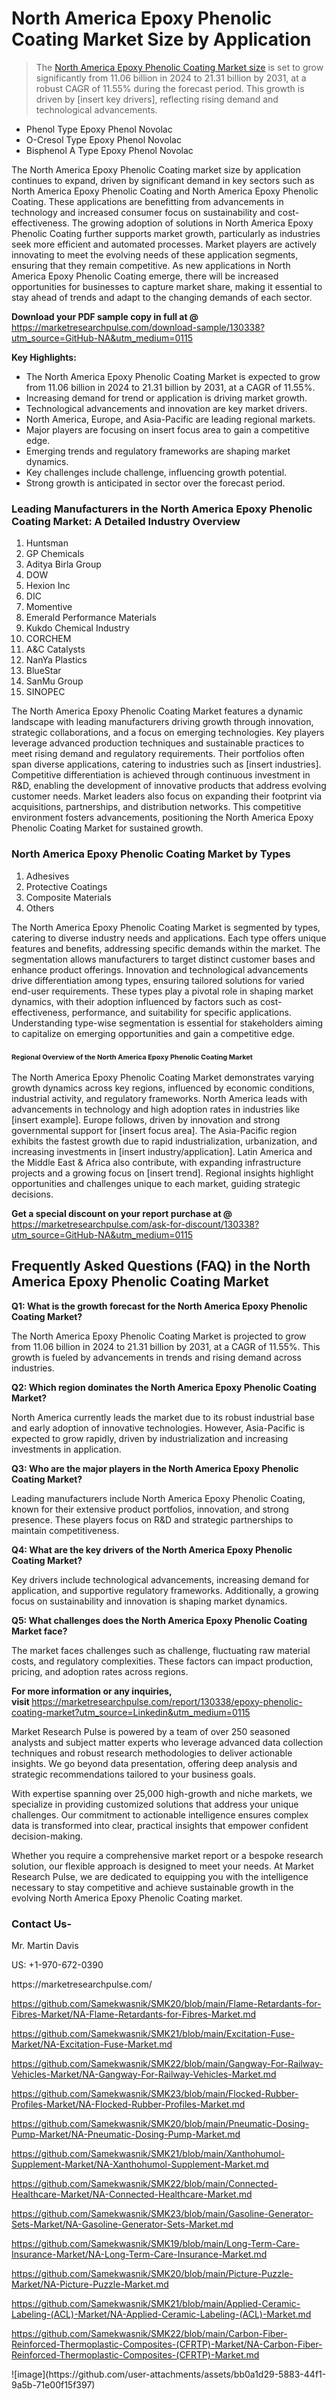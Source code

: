 <h1>North America Epoxy Phenolic Coating Market&nbsp;Size by Application</h1><blockquote><p>The <a href="https://marketresearchpulse.com/download-sample/130338?utm_source=GitHub-NA&amp;utm_medium=0115">North America Epoxy Phenolic Coating Market size</a> is set to grow significantly from 11.06 billion in 2024 to 21.31 billion by 2031, at a robust CAGR of 11.55% during the forecast period. This growth is driven by [insert key drivers], reflecting rising demand and technological advancements.</p></blockquote><ul><li> Phenol Type Epoxy Phenol Novolac<li> O-Cresol Type Epoxy Phenol Novolac<li> Bisphenol A Type Epoxy Phenol Novolac</li></ul><p>The North America Epoxy Phenolic Coating market size by application continues to expand, driven by significant demand in key sectors such as North America Epoxy Phenolic Coating and North America Epoxy Phenolic Coating. These applications are benefitting from advancements in technology and increased consumer focus on sustainability and cost-effectiveness. The growing adoption of solutions in North America Epoxy Phenolic Coating further supports market growth, particularly as industries seek more efficient and automated processes. Market players are actively innovating to meet the evolving needs of these application segments, ensuring that they remain competitive. As new applications in North America Epoxy Phenolic Coating emerge, there will be increased opportunities for businesses to capture market share, making it essential to stay ahead of trends and adapt to the changing demands of each sector.</p><p><strong>Download your PDF sample copy in full at @ </strong><a href="https://marketresearchpulse.com/download-sample/130338?utm_source=GitHub-NA&amp;utm_medium=0115">https://marketresearchpulse.com/download-sample/130338?utm_source=GitHub-NA&amp;utm_medium=0115</a></p><p><strong>Key Highlights: </strong></p><ul><li>The North America Epoxy Phenolic Coating Market is expected to grow from 11.06 billion in 2024 to 21.31 billion by 2031, at a CAGR of 11.55%.</li><li>Increasing demand for trend or application is driving market growth.</li><li>Technological advancements and innovation are key market drivers.</li><li>North America, Europe, and Asia-Pacific are leading regional markets.</li><li>Major players are focusing on insert focus area to gain a competitive edge.</li><li>Emerging trends and regulatory frameworks are shaping market dynamics.</li><li>Key challenges include challenge, influencing growth potential.</li><li>Strong growth is anticipated in sector over the forecast period.</li></ul><h3>Leading Manufacturers in the North America Epoxy Phenolic Coating Market: A Detailed Industry Overview</h3><ol><li> Huntsman</li><li>GP Chemicals</li><li>Aditya Birla Group</li><li>DOW</li><li>Hexion Inc</li><li>DIC</li><li>Momentive</li><li>Emerald Performance Materials</li><li>Kukdo Chemical Industry</li><li>CORCHEM</li><li>A&C Catalysts</li><li>NanYa Plastics</li><li>BlueStar</li><li>SanMu Group</li><li>SINOPEC</li></ol><div class="flex max-w-full flex-col flex-grow"><div class="min-h-8 text-message flex w-full flex-col items-end gap-2 whitespace-normal break-words [.text-message+&amp;]:mt-5" dir="auto" data-message-author-role="assistant" data-message-id="fd8432e4-4910-450d-b182-61b7bfb0a01f" data-message-model-slug="gpt-4o"><div class="flex w-full flex-col gap-1 empty:hidden first:pt-[3px]"><div class="markdown prose w-full break-words dark:prose-invert light"><p>The North America Epoxy Phenolic Coating Market features a dynamic landscape with leading manufacturers driving growth through innovation, strategic collaborations, and a focus on emerging technologies. Key players leverage advanced production techniques and sustainable practices to meet rising demand and regulatory requirements. Their portfolios often span diverse applications, catering to industries such as [insert industries]. Competitive differentiation is achieved through continuous investment in R&amp;D, enabling the development of innovative products that address evolving customer needs. Market leaders also focus on expanding their footprint via acquisitions, partnerships, and distribution networks. This competitive environment fosters advancements, positioning the North America Epoxy Phenolic Coating Market for sustained growth.</p></div></div></div></div><h3>North America Epoxy Phenolic Coating Market by Types</h3><ol><li> Adhesives<li> Protective Coatings<li> Composite Materials<li> Others</li></ol><div class="flex max-w-full flex-col flex-grow"><div class="min-h-8 text-message flex w-full flex-col items-end gap-2 whitespace-normal break-words [.text-message+&amp;]:mt-5" dir="auto" data-message-author-role="assistant" data-message-id="084470be-0bb7-4664-bddf-5156b4f41249" data-message-model-slug="gpt-4o-mini"><div class="flex w-full flex-col gap-1 empty:hidden first:pt-[3px]"><div class="markdown prose w-full break-words dark:prose-invert light"><p>The North America Epoxy Phenolic Coating Market is segmented by types, catering to diverse industry needs and applications. Each type offers unique features and benefits, addressing specific demands within the market. The segmentation allows manufacturers to target distinct customer bases and enhance product offerings. Innovation and technological advancements drive differentiation among types, ensuring tailored solutions for varied end-user requirements. These types play a pivotal role in shaping market dynamics, with their adoption influenced by factors such as cost-effectiveness, performance, and suitability for specific applications. Understanding type-wise segmentation is essential for stakeholders aiming to capitalize on emerging opportunities and gain a competitive edge.</p></div></div></div></div><h3><span style="font-size: 11px;">Regional Overview of the North America Epoxy Phenolic Coating Market</span></h3><div class="flex max-w-full flex-col flex-grow"><div class="min-h-8 text-message flex w-full flex-col items-end gap-2 whitespace-normal break-words [.text-message+&amp;]:mt-5" dir="auto" data-message-author-role="assistant" data-message-id="e9038762-ce64-4e30-91c9-9bd413514231" data-message-model-slug="gpt-4o-mini"><div class="flex w-full flex-col gap-1 empty:hidden first:pt-[3px]"><div class="markdown prose w-full break-words dark:prose-invert light"><p>The North America Epoxy Phenolic Coating Market demonstrates varying growth dynamics across key regions, influenced by economic conditions, industrial activity, and regulatory frameworks. North America leads with advancements in technology and high adoption rates in industries like [insert example]. Europe follows, driven by innovation and strong governmental support for [insert focus area]. The Asia-Pacific region exhibits the fastest growth due to rapid industrialization, urbanization, and increasing investments in [insert industry/application]. Latin America and the Middle East &amp; Africa also contribute, with expanding infrastructure projects and a growing focus on [insert trend]. Regional insights highlight opportunities and challenges unique to each market, guiding strategic decisions.</p></div></div></div></div><p><strong>Get a special discount on your report purchase at @ </strong><a href="https://marketresearchpulse.com/ask-for-discount/130338?utm_source=GitHub-NA&amp;utm_medium=0115">https://marketresearchpulse.com/ask-for-discount/130338?utm_source=GitHub-NA&amp;utm_medium=0115</a></p><h2>Frequently Asked Questions (FAQ) in the North America Epoxy Phenolic Coating Market</h2><p><strong>Q1: What is the growth forecast for the North America Epoxy Phenolic Coating Market?</strong></p><p>The North America Epoxy Phenolic Coating Market is projected to grow from 11.06 billion in 2024 to 21.31 billion by 2031, at a CAGR of 11.55%. This growth is fueled by advancements in trends and rising demand across industries.</p><p><strong>Q2: Which region dominates the North America Epoxy Phenolic Coating Market?</strong></p><p>North America currently leads the market due to its robust industrial base and early adoption of innovative technologies. However, Asia-Pacific is expected to grow rapidly, driven by industrialization and increasing investments in application.</p><p><strong>Q3: Who are the major players in the North America Epoxy Phenolic Coating Market?</strong></p><p>Leading manufacturers include North America Epoxy Phenolic Coating, known for their extensive product portfolios, innovation, and strong presence. These players focus on R&amp;D and strategic partnerships to maintain competitiveness.</p><p><strong>Q4: What are the key drivers of the North America Epoxy Phenolic Coating Market?</strong></p><p>Key drivers include technological advancements, increasing demand for application, and supportive regulatory frameworks. Additionally, a growing focus on sustainability and innovation is shaping market dynamics.</p><p><strong>Q5: What challenges does the North America Epoxy Phenolic Coating Market face?</strong></p><p>The market faces challenges such as challenge, fluctuating raw material costs, and regulatory complexities. These factors can impact production, pricing, and adoption rates across regions.</p><p><strong>For more information or any inquiries, visit&nbsp;</strong><a href="https://marketresearchpulse.com/report/130338/epoxy-phenolic-coating-market?utm_source=Linkedin&utm_medium=0115">https://marketresearchpulse.com/report/130338/epoxy-phenolic-coating-market?utm_source=Linkedin&utm_medium=0115</a></p><p>Market Research Pulse is powered by a team of over 250 seasoned analysts and subject matter experts who leverage advanced data collection techniques and robust research methodologies to deliver actionable insights. We go beyond data presentation, offering deep analysis and strategic recommendations tailored to your business goals.</p><p>With expertise spanning over 25,000 high-growth and niche markets, we specialize in providing customized solutions that address your unique challenges. Our commitment to actionable intelligence ensures complex data is transformed into clear, practical insights that empower confident decision-making.</p><p>Whether you require a comprehensive market report or a bespoke research solution, our flexible approach is designed to meet your needs. At Market Research Pulse, we are dedicated to equipping you with the intelligence necessary to stay competitive and achieve sustainable growth in the evolving North America Epoxy Phenolic Coating market.</p><h3><strong>Contact Us-</strong></h3><p>Mr. Martin Davis</p><p>US: +1-970-672-0390</p><p>https://marketresearchpulse.com/</p><p><a href="https://github.com/Samekwasnik/SMK20/blob/main/Flame-Retardants-for-Fibres-Market/NA-Flame-Retardants-for-Fibres-Market.md">https://github.com/Samekwasnik/SMK20/blob/main/Flame-Retardants-for-Fibres-Market/NA-Flame-Retardants-for-Fibres-Market.md</a></p><p><a href="https://github.com/Samekwasnik/SMK21/blob/main/Excitation-Fuse-Market/NA-Excitation-Fuse-Market.md">https://github.com/Samekwasnik/SMK21/blob/main/Excitation-Fuse-Market/NA-Excitation-Fuse-Market.md</a></p><p><a href="https://github.com/Samekwasnik/SMK22/blob/main/Gangway-For-Railway-Vehicles-Market/NA-Gangway-For-Railway-Vehicles-Market.md">https://github.com/Samekwasnik/SMK22/blob/main/Gangway-For-Railway-Vehicles-Market/NA-Gangway-For-Railway-Vehicles-Market.md</a></p><p><a href="https://github.com/Samekwasnik/SMK23/blob/main/Flocked-Rubber-Profiles-Market/NA-Flocked-Rubber-Profiles-Market.md">https://github.com/Samekwasnik/SMK23/blob/main/Flocked-Rubber-Profiles-Market/NA-Flocked-Rubber-Profiles-Market.md</a></p><p><a href="https://github.com/Samekwasnik/SMK20/blob/main/Pneumatic-Dosing-Pump-Market/NA-Pneumatic-Dosing-Pump-Market.md">https://github.com/Samekwasnik/SMK20/blob/main/Pneumatic-Dosing-Pump-Market/NA-Pneumatic-Dosing-Pump-Market.md</a></p><p><a href="https://github.com/Samekwasnik/SMK21/blob/main/Xanthohumol-Supplement-Market/NA-Xanthohumol-Supplement-Market.md">https://github.com/Samekwasnik/SMK21/blob/main/Xanthohumol-Supplement-Market/NA-Xanthohumol-Supplement-Market.md</a></p><p><a href="https://github.com/Samekwasnik/SMK22/blob/main/Connected-Healthcare-Market/NA-Connected-Healthcare-Market.md">https://github.com/Samekwasnik/SMK22/blob/main/Connected-Healthcare-Market/NA-Connected-Healthcare-Market.md</a></p><p><a href="https://github.com/Samekwasnik/SMK23/blob/main/Gasoline-Generator-Sets-Market/NA-Gasoline-Generator-Sets-Market.md">https://github.com/Samekwasnik/SMK23/blob/main/Gasoline-Generator-Sets-Market/NA-Gasoline-Generator-Sets-Market.md</a></p><p><a href="https://github.com/Samekwasnik/SMK19/blob/main/Long-Term-Care-Insurance-Market/NA-Long-Term-Care-Insurance-Market.md">https://github.com/Samekwasnik/SMK19/blob/main/Long-Term-Care-Insurance-Market/NA-Long-Term-Care-Insurance-Market.md</a></p><p><a href="https://github.com/Samekwasnik/SMK20/blob/main/Picture-Puzzle-Market/NA-Picture-Puzzle-Market.md">https://github.com/Samekwasnik/SMK20/blob/main/Picture-Puzzle-Market/NA-Picture-Puzzle-Market.md</a></p><p><a href="https://github.com/Samekwasnik/SMK21/blob/main/Applied-Ceramic-Labeling-(ACL)-Market/NA-Applied-Ceramic-Labeling-(ACL)-Market.md">https://github.com/Samekwasnik/SMK21/blob/main/Applied-Ceramic-Labeling-(ACL)-Market/NA-Applied-Ceramic-Labeling-(ACL)-Market.md</a></p><p><a href="https://github.com/Samekwasnik/SMK22/blob/main/Carbon-Fiber-Reinforced-Thermoplastic-Composites-(CFRTP)-Market/NA-Carbon-Fiber-Reinforced-Thermoplastic-Composites-(CFRTP)-Market.md">https://github.com/Samekwasnik/SMK22/blob/main/Carbon-Fiber-Reinforced-Thermoplastic-Composites-(CFRTP)-Market/NA-Carbon-Fiber-Reinforced-Thermoplastic-Composites-(CFRTP)-Market.md</a></p>
![image](https://github.com/user-attachments/assets/bb0a1d29-5883-44f1-9a5b-71e00f15f397)
